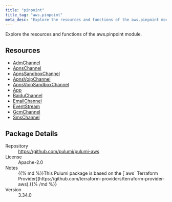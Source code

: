 ```yaml
---
title: "pinpoint"
title_tag: "aws.pinpoint"
meta_desc: "Explore the resources and functions of the aws.pinpoint module."
---
```


<!-- WARNING: this file was generated by Pulumi Docs Generator. -->
<!-- Do not edit by hand unless you're certain you know what you are doing! -->

Explore the resources and functions of the aws.pinpoint module.

<h2 id="resources">Resources</h2>
<ul class="api">
    <li><a href="admchannel" title="AdmChannel"><span class="symbol resource"></span>AdmChannel</a></li>
    <li><a href="apnschannel" title="ApnsChannel"><span class="symbol resource"></span>ApnsChannel</a></li>
    <li><a href="apnssandboxchannel" title="ApnsSandboxChannel"><span class="symbol resource"></span>ApnsSandboxChannel</a></li>
    <li><a href="apnsvoipchannel" title="ApnsVoipChannel"><span class="symbol resource"></span>ApnsVoipChannel</a></li>
    <li><a href="apnsvoipsandboxchannel" title="ApnsVoipSandboxChannel"><span class="symbol resource"></span>ApnsVoipSandboxChannel</a></li>
    <li><a href="app" title="App"><span class="symbol resource"></span>App</a></li>
    <li><a href="baiduchannel" title="BaiduChannel"><span class="symbol resource"></span>BaiduChannel</a></li>
    <li><a href="emailchannel" title="EmailChannel"><span class="symbol resource"></span>EmailChannel</a></li>
    <li><a href="eventstream" title="EventStream"><span class="symbol resource"></span>EventStream</a></li>
    <li><a href="gcmchannel" title="GcmChannel"><span class="symbol resource"></span>GcmChannel</a></li>
    <li><a href="smschannel" title="SmsChannel"><span class="symbol resource"></span>SmsChannel</a></li>
</ul>

<h2 id="package-details">Package Details</h2>
<dl class="package-details">
	<dt>Repository</dt>
	<dd><a href="https://github.com/pulumi/pulumi-aws">https://github.com/pulumi/pulumi-aws</a></dd>
	<dt>License</dt>
	<dd>Apache-2.0</dd>
	<dt>Notes</dt>
	<dd>{{% md %}}This Pulumi package is based on the [`aws` Terraform Provider](https://github.com/terraform-providers/terraform-provider-aws).{{% /md %}}</dd>
	<dt>Version</dt>
	<dd>3.34.0</dd>
</dl>

